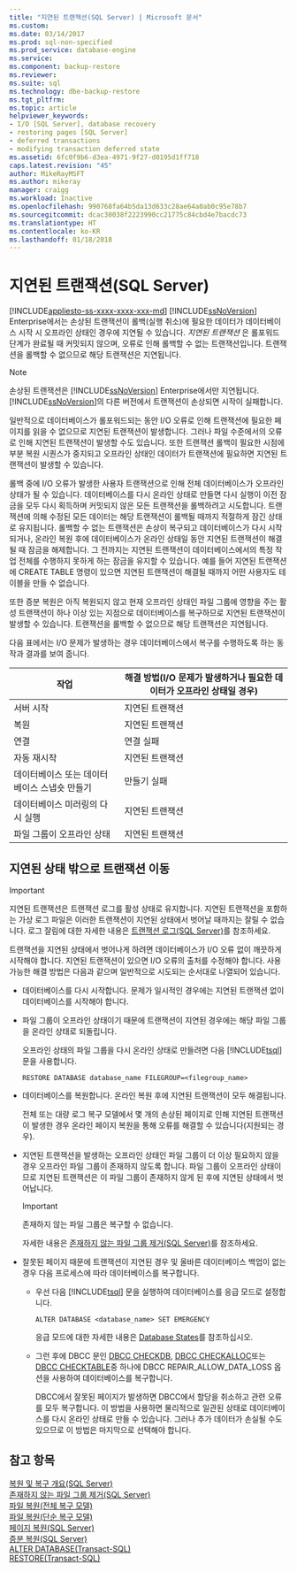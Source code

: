 ```yaml
---
title: "지연된 트랜잭션(SQL Server) | Microsoft 문서"
ms.custom: 
ms.date: 03/14/2017
ms.prod: sql-non-specified
ms.prod_service: database-engine
ms.service: 
ms.component: backup-restore
ms.reviewer: 
ms.suite: sql
ms.technology: dbe-backup-restore
ms.tgt_pltfrm: 
ms.topic: article
helpviewer_keywords:
- I/O [SQL Server], database recovery
- restoring pages [SQL Server]
- deferred transactions
- modifying transaction deferred state
ms.assetid: 6fc0f9b6-d3ea-4971-9f27-d0195d1ff718
caps.latest.revision: "45"
author: MikeRayMSFT
ms.author: mikeray
manager: craigg
ms.workload: Inactive
ms.openlocfilehash: 990768fa64b5da13d633c28ae64a0ab0c95e78b7
ms.sourcegitcommit: dcac30038f2223990cc21775c84cbd4e7bacdc73
ms.translationtype: HT
ms.contentlocale: ko-KR
ms.lasthandoff: 01/18/2018
---
```

# <a name="deferred-transactions-sql-server"></a>지연된 트랜잭션(SQL Server)
[!INCLUDE[appliesto-ss-xxxx-xxxx-xxx-md](../../includes/appliesto-ss-xxxx-xxxx-xxx-md.md)] [!INCLUDE[ssNoVersion](../../includes/ssnoversion-md.md)] Enterprise에서는 손상된 트랜잭션이 롤백(실행 취소)에 필요한 데이터가 데이터베이스 시작 시 오프라인 상태인 경우에 지연될 수 있습니다. *지연된 트랜잭션* 은 롤포워드 단계가 완료될 때 커밋되지 않으며, 오류로 인해 롤백할 수 없는 트랜잭션입니다. 트랜잭션을 롤백할 수 없으므로 해당 트랜잭션은 지연됩니다.  
  
> [!NOTE]  
>  손상된 트랜잭션은 [!INCLUDE[ssNoVersion](../../includes/ssnoversion-md.md)] Enterprise에서만 지연됩니다. [!INCLUDE[ssNoVersion](../../includes/ssnoversion-md.md)]의 다른 버전에서 트랜잭션이 손상되면 시작이 실패합니다.  
  
 일반적으로 데이터베이스가 롤포워드되는 동안 I/O 오류로 인해 트랜잭션에 필요한 페이지를 읽을 수 없으므로 지연된 트랜잭션이 발생합니다. 그러나 파일 수준에서의 오류로 인해 지연된 트랜잭션이 발생할 수도 있습니다. 또한 트랜잭션 롤백이 필요한 시점에 부분 복원 시퀀스가 중지되고 오프라인 상태인 데이터가 트랜잭션에 필요하면 지연된 트랜잭션이 발생할 수 있습니다.  
  
 롤백 중에 I/O 오류가 발생한 사용자 트랜잭션으로 인해 전체 데이터베이스가 오프라인 상태가 될 수 있습니다. 데이터베이스를 다시 온라인 상태로 만들면 다시 실행이 이전 잠금을 모두 다시 획득하며 커밋되지 않은 모든 트랜잭션을 롤백하려고 시도합니다. 트랜잭션에 의해 수정된 모든 데이터는 해당 트랜잭션이 롤백될 때까지 적절하게 잠긴 상태로 유지됩니다. 롤백할 수 없는 트랜잭션은 손상이 복구되고 데이터베이스가 다시 시작되거나, 온라인 복원 후에 데이터베이스가 온라인 상태일 동안 지연된 트랜잭션이 해결될 때 잠금을 해제합니다. 그 전까지는 지연된 트랜잭션이 데이터베이스에서의 특정 작업 전체를 수행하지 못하게 하는 잠금을 유지할 수 있습니다. 예를 들어 지연된 트랜잭션에 CREATE TABLE 명령이 있으면 지연된 트랜잭션이 해결될 때까지 어떤 사용자도 테이블을 만들 수 없습니다.  
  
 또한 증분 복원은 아직 복원되지 않고 현재 오프라인 상태인 파일 그룹에 영향을 주는 활성 트랜잭션이 하나 이상 있는 지점으로 데이터베이스를 복구하므로 지연된 트랜잭션이 발생할 수 있습니다. 트랜잭션을 롤백할 수 없으므로 해당 트랜잭션은 지연됩니다.  
  
 다음 표에서는 I/O 문제가 발생하는 경우 데이터베이스에서 복구를 수행하도록 하는 동작과 결과를 보여 줍니다.  
  
|작업|해결 방법(I/O 문제가 발생하거나 필요한 데이터가 오프라인 상태일 경우)|  
|------------|-----------------------------------------------------------------------|  
|서버 시작|지연된 트랜잭션|  
|복원|지연된 트랜잭션|  
|연결|연결 실패|  
|자동 재시작|지연된 트랜잭션|  
|데이터베이스 또는 데이터베이스 스냅숏 만들기|만들기 실패|  
|데이터베이스 미러링의 다시 실행|지연된 트랜잭션|  
|파일 그룹이 오프라인 상태|지연된 트랜잭션|  
  
## <a name="moving-a-transaction-out-of-the-deferred-state"></a>지연된 상태 밖으로 트랜잭션 이동  
  
> [!IMPORTANT]  
>  지연된 트랜잭션은 트랜잭션 로그를 활성 상태로 유지합니다. 지연된 트랜잭션을 포함하는 가상 로그 파일은 이러한 트랜잭션이 지연된 상태에서 벗어날 때까지는 잘릴 수 없습니다. 로그 잘림에 대한 자세한 내용은 [트랜잭션 로그&#40;SQL Server&#41;](../../relational-databases/logs/the-transaction-log-sql-server.md)를 참조하세요.  
  
 트랜잭션을 지연된 상태에서 벗어나게 하려면 데이터베이스가 I/O 오류 없이 깨끗하게 시작해야 합니다. 지연된 트랜잭션이 있으면 I/O 오류의 출처를 수정해야 합니다. 사용 가능한 해결 방법은 다음과 같으며 일반적으로 시도되는 순서대로 나열되어 있습니다.  
  
-   데이터베이스를 다시 시작합니다. 문제가 일시적인 경우에는 지연된 트랜잭션 없이 데이터베이스를 시작해야 합니다.  
  
-   파일 그룹이 오프라인 상태이기 때문에 트랜잭션이 지연된 경우에는 해당 파일 그룹을 온라인 상태로 되돌립니다.  
  
     오프라인 상태의 파일 그룹을 다시 온라인 상태로 만들려면 다음 [!INCLUDE[tsql](../../includes/tsql-md.md)] 문을 사용합니다.  
  
    ```  
    RESTORE DATABASE database_name FILEGROUP=<filegroup_name>  
    ```  
  
-   데이터베이스를 복원합니다. 온라인 복원 후에 지연된 트랜잭션이 모두 해결됩니다.  
  
     전체 또는 대량 로그 복구 모델에서 몇 개의 손상된 페이지로 인해 지연된 트랜잭션이 발생한 경우 온라인 페이지 복원을 통해 오류를 해결할 수 있습니다(지원되는 경우).  
  
-   지연된 트랜잭션을 발생하는 오프라인 상태인 파일 그룹이 더 이상 필요하지 않을 경우 오프라인 파일 그룹이 존재하지 않도록 합니다. 파일 그룹이 오프라인 상태이므로 지연된 트랜잭션은 이 파일 그룹이 존재하지 않게 된 후에 지연된 상태에서 벗어납니다.  
  
    > [!IMPORTANT]  
    >  존재하지 않는 파일 그룹은 복구할 수 없습니다.  
  
     자세한 내용은 [존재하지 않는 파일 그룹 제거&#40;SQL Server&#41;](../../relational-databases/backup-restore/remove-defunct-filegroups-sql-server.md)를 참조하세요.  
  
-   잘못된 페이지 때문에 트랜잭션이 지연된 경우 및 올바른 데이터베이스 백업이 없는 경우 다음 프로세스에 따라 데이터베이스를 복구합니다.  
  
    -   우선 다음 [!INCLUDE[tsql](../../includes/tsql-md.md)] 문을 실행하여 데이터베이스를 응급 모드로 설정합니다.  
  
        ```  
        ALTER DATABASE <database_name> SET EMERGENCY  
        ```  
  
         응급 모드에 대한 자세한 내용은 [Database States](../../relational-databases/databases/database-states.md)를 참조하십시오.  
  
    -   그런 후에 DBCC 문인 [DBCC CHECKDB](../../t-sql/database-console-commands/dbcc-checkdb-transact-sql.md), [DBCC CHECKALLOC](../../t-sql/database-console-commands/dbcc-checkalloc-transact-sql.md)또는 [DBCC CHECKTABLE](../../t-sql/database-console-commands/dbcc-checktable-transact-sql.md)중 하나에 DBCC REPAIR_ALLOW_DATA_LOSS 옵션을 사용하여 데이터베이스를 복구합니다.  
  
         DBCC에서 잘못된 페이지가 발생하면 DBCC에서 할당을 취소하고 관련 오류를 모두 복구합니다. 이 방법을 사용하면 물리적으로 일관된 상태로 데이터베이스를 다시 온라인 상태로 만들 수 있습니다. 그러나 추가 데이터가 손실될 수도 있으므로 이 방법은 마지막으로 선택해야 합니다.  
  
## <a name="see-also"></a>참고 항목  
 [복원 및 복구 개요&#40;SQL Server&#41;](../../relational-databases/backup-restore/restore-and-recovery-overview-sql-server.md)   
 [존재하지 않는 파일 그룹 제거&#40;SQL Server&#41;](../../relational-databases/backup-restore/remove-defunct-filegroups-sql-server.md)   
 [파일 복원&#40;전체 복구 모델&#41;](../../relational-databases/backup-restore/file-restores-full-recovery-model.md)   
 [파일 복원&#40;단순 복구 모델&#41;](../../relational-databases/backup-restore/file-restores-simple-recovery-model.md)   
 [페이지 복원&#40;SQL Server&#41;](../../relational-databases/backup-restore/restore-pages-sql-server.md)   
 [증분 복원&#40;SQL Server&#41;](../../relational-databases/backup-restore/piecemeal-restores-sql-server.md)   
 [ALTER DATABASE&#40;Transact-SQL&#41;](../../t-sql/statements/alter-database-transact-sql.md)   
 [RESTORE&#40;Transact-SQL&#41;](../../t-sql/statements/restore-statements-transact-sql.md)  
  
  
